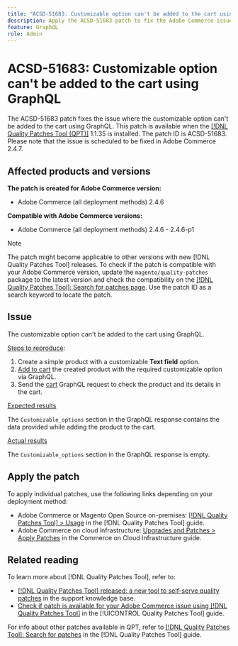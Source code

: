 ```yaml
---
title: "ACSD-51683: Customizable option can't be added to the cart using GraphQL"
description: Apply the ACSD-51683 patch to fix the Adobe Commerce issue where the customizable option can't be added to the cart using GraphQL.
feature: GraphQL
role: Admin
---
```

# ACSD-51683: Customizable option can't be added to the cart using GraphQL

The ACSD-51683 patch fixes the issue where the customizable option can't be added to the cart using GraphQL. This patch is available when the [[!DNL Quality Patches Tool (QPT)]](https://experienceleague.adobe.com/en/docs/commerce-knowledge-base/kb/announcements/commerce-announcements/magento-quality-patches-released-new-tool-to-self-serve-quality-patches) 1.1.35 is installed. The patch ID is ACSD-51683. Please note that the issue is scheduled to be fixed in Adobe Commerce 2.4.7.

## Affected products and versions

**The patch is created for Adobe Commerce version:**

* Adobe Commerce (all deployment methods) 2.4.6

**Compatible with Adobe Commerce versions:**

* Adobe Commerce (all deployment methods) 2.4.6 - 2.4.6-p1

>[!NOTE]
>
>The patch might become applicable to other versions with new [!DNL Quality Patches Tool] releases. To check if the patch is compatible with your Adobe Commerce version, update the `magento/quality-patches` package to the latest version and check the compatibility on the [[!DNL Quality Patches Tool]: Search for patches page](https://experienceleague.adobe.com/tools/commerce-quality-patches/index.html). Use the patch ID as a search keyword to locate the patch.

## Issue

The customizable option can't be added to the cart using GraphQL.

<u>Steps to reproduce</u>:

1. Create a simple product with a customizable **Text field** option.
1. [Add to cart](https://developer.adobe.com/commerce/webapi/graphql/tutorials/checkout/add-product-to-cart/) the created product with the required customizable option via GraphQL.
1. Send the [cart](https://developer.adobe.com/commerce/webapi/graphql/schema/cart/queries/cart/) GraphQL request to check the product and its details in the cart.

<u>Expected results</u>

The `Customizable_options` section in the GraphQL response contains the data provided while adding the product to the cart.

<u>Actual results</u>

The `Customizable_options` section in the GraphQL response is empty.

## Apply the patch

To apply individual patches, use the following links depending on your deployment method:

* Adobe Commerce or Magento Open Source on-premises: [[!DNL Quality Patches Tool] > Usage](https://experienceleague.adobe.com/docs/commerce-operations/tools/quality-patches-tool/usage.html) in the [!DNL Quality Patches Tool] guide.
* Adobe Commerce on cloud infrastructure: [Upgrades and Patches > Apply Patches](https://experienceleague.adobe.com/docs/commerce-cloud-service/user-guide/develop/upgrade/apply-patches.html) in the Commerce on Cloud Infrastructure guide.

## Related reading

To learn more about [!DNL Quality Patches Tool], refer to:

* [[!DNL Quality Patches Tool] released: a new tool to self-serve quality patches](https://experienceleague.adobe.com/en/docs/commerce-knowledge-base/kb/announcements/commerce-announcements/magento-quality-patches-released-new-tool-to-self-serve-quality-patches) in the support knowledge base.
* [Check if patch is available for your Adobe Commerce issue using [!DNL Quality Patches Tool]](/help/tools/quality-patches-tool/patches-available-in-qpt/check-patch-for-magento-issue-with-magento-quality-patches.md) in the [!UICONTROL Quality Patches Tool] guide.


For info about other patches available in QPT, refer to [[!DNL Quality Patches Tool]: Search for patches](https://experienceleague.adobe.com/tools/commerce-quality-patches/index.html) in the [!DNL Quality Patches Tool] guide.
